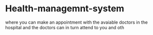 # Health-managemnt-system
where you can make an appointment with the avaiable doctors in the hospital and the doctors can in turn attend to you and oth





 
